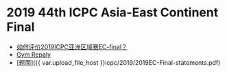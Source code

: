 # 2019 44th ICPC Asia-East Continent Final

- [如何评价2019ICPC亚洲区域赛EC-final？](https://www.zhihu.com/question/357573842)
- [Gym Repaly](https://codeforces.com/gym/102471)
- [题面]({{ var.upload_file_host }}icpc/2019/2019EC-Final-statements.pdf)